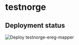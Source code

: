 # testnorge

## Deployment status

![Deploy testnorge-ereg-mapper](https://github.com/navikt/testnorge/workflows/Deploy%20testnorge-ereg-mapper/badge.svg)
